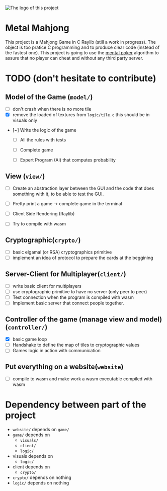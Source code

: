 ![The logo of this project](data/Logo_Mental_Mahjong2.svg)

# Metal Mahjong 
This project is a Mahjong Game in C Raylib (still a work in progress). The object is too pratice C programming and to produce clear code (instead of the fastest one). This project is going to use the [mental poker](https://en.wikipedia.org/wiki/Mental_poker) algorithm to assure that no player can cheat and without any third party server.

# TODO (don't hesitate to contribute)
## Model of the Game (`model/`)
- [ ] don't crash when there is no more tile
- [x] remove the loaded of textures from `logic/tile.c` this should be in
visuals only
- [~] Write the logic of the game
    - [ ] All the rules with tests
    - [ ] Complete game
    - [ ] Expert Program (AI) that computes probability


## View (`view/`)
- [ ] Create an abstraction layer between the GUI and the code that does
something with it, to be able to test the GUI.
- [ ] Pretty print a game -> complete game in the terminal
- [ ] Client Side Rendering (Raylib)
- [ ] Try to compile with wasm


## Cryptographic(`crypto/`)
- [ ] basic elgamal (or RSA) cryptographics primitive
- [ ] implement an idea of protocol to prepare the cards at the beggining

## Server-Client for Multiplayer(`client/`)
- [ ] write basic client for multiplayers
- [ ] use cryptographic primitive to have no server (only peer to peer)
- [ ] Test connection when the program is compiled with wasm
- [ ] Implement basic server that connect people together.

## Controller of the game (manage view and model) (`controller/`)
- [x] basic game loop
- [ ] Handshake to define the map of tiles to cryptographic values
- [ ] Games logic in action with communication

## Put everything on a website(`website`)
- [ ] compile to wasm and make work a wasm executable compiled with wasm

# Dependency between part of the project
- `website/` depends on `game/`
- `game/` depends on
    - `visuals/`
    - `client/`
    - `logic/`
- visuals depends on
    - `logic/`
- client depends on
    - `crypto/`
- `crypto/` depends on nothing
- `logic/` depends on nothing
